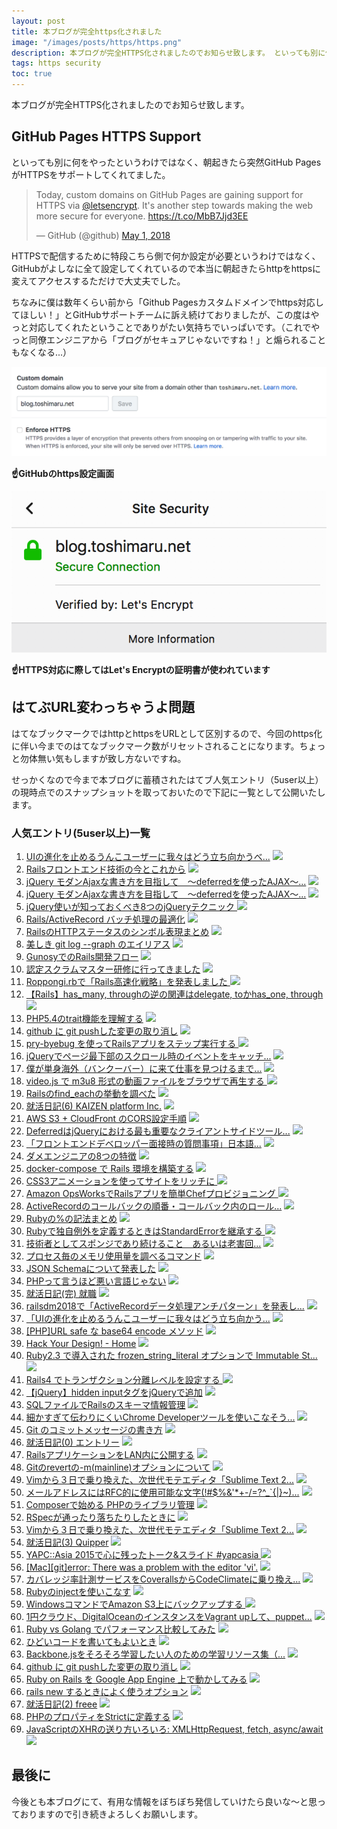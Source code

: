 ```yaml
---
layout: post
title: 本ブログが完全https化されました
image: "/images/posts/https/https.png"
description: 本ブログが完全HTTPS化されましたのでお知らせ致します。 といっても別に何をやったというわけではなく、朝起きたら突然GitHub PagesがHTTPSをサポートしてくれてました。 今まで本ブログに蓄積されたはてなブックマーク人気エントリ（5user以上）の現時点でのスナップショットを取っておいたので下記に一覧として公開いたします。
tags: https security
toc: true
---
```


本ブログが完全HTTPS化されましたのでお知らせ致します。

## GitHub Pages HTTPS Support

といっても別に何をやったというわけではなく、朝起きたら突然GitHub PagesがHTTPSをサポートしてくれてました。

<blockquote class="twitter-tweet" data-cards="hidden" data-lang="ja"><p lang="en" dir="ltr">Today, custom domains on GitHub Pages are gaining support for HTTPS via <a href="https://twitter.com/letsencrypt?ref_src=twsrc%5Etfw">@letsencrypt</a>. It&#39;s another step towards making the web more secure for everyone. <a href="https://t.co/MbB7Jjd3EE">https://t.co/MbB7Jjd3EE</a></p>&mdash; GitHub (@github) <a href="https://twitter.com/github/status/991366832421523456?ref_src=twsrc%5Etfw">May 1, 2018</a></blockquote>

HTTPSで配信するために特段こちら側で何か設定が必要というわけではなく、GitHubがよしなに全て設定してくれているので本当に朝起きたらhttpをhttpsに変えてアクセスするただけで大丈夫でした。

ちなみに僕は数年くらい前から「Github Pagesカスタムドメインでhttps対応してほしい！」とGitHubサポートチームに訴え続けておりましたが、この度はやっと対応してくれたということでありがたい気持ちでいっぱいです。（これでやっと同僚エンジニアから「ブログがセキュアじゃないですね！」と煽られることもなくなる...）

![github config](/images/posts/https/https-github.png)

**:point_up:GitHubのhttps設定画面**

![let's encrypt certification](/images/posts/https/lets-encrypt.png)

**:point_up:HTTPS対応に際してはLet's Encryptの証明書が使われています**

## はてぶURL変わっちゃうよ問題

はてなブックマークではhttpとhttpsをURLとして区別するので、今回のhttps化に伴い今までのはてなブックマーク数がリセットされることになります。ちょっと勿体無い気もしますが致し方ないですね。

せっかくなので今まで本ブログに蓄積されたはてブ人気エントリ（5user以上）の現時点でのスナップショットを取っておいたので下記に一覧として公開いたします。

### 人気エントリ(5user以上)一覧

1. [UIの進化を止めるうんこユーザーに我々はどう立ち向かうべ...](http://blog.toshimaru.net/cool-ui/) [![](https://b.hatena.ne.jp/entry/image/http://blog.toshimaru.net/cool-ui/)](https://b.hatena.ne.jp/entry/blog.toshimaru.net/cool-ui/)
1. [Railsフロントエンド技術の今とこれから](http://blog.toshimaru.net/rails-frontend/) [![](https://b.hatena.ne.jp/entry/image/http://blog.toshimaru.net/rails-frontend/)](https://b.hatena.ne.jp/entry/blog.toshimaru.net/rails-frontend/)
1. [jQuery モダンAjaxな書き方を目指して　〜deferredを使ったAJAX〜...](http://blog.toshimaru.net/jquery-ajaxdeferredajax) [![](https://b.hatena.ne.jp/entry/image/http://blog.toshimaru.net/jquery-ajaxdeferredajax)](https://b.hatena.ne.jp/entry/blog.toshimaru.net/jquery-ajaxdeferredajax)
1. [jQuery モダンAjaxな書き方を目指して　〜deferredを使ったAJAX〜...](http://blog.toshimaru.net/jquery-ajaxdeferredajax/) [![](https://b.hatena.ne.jp/entry/image/http://blog.toshimaru.net/jquery-ajaxdeferredajax/)](https://b.hatena.ne.jp/entry/blog.toshimaru.net/jquery-ajaxdeferredajax/)
1. [jQuery使いが知っておくべき8つのjQueryテクニック ](http://blog.toshimaru.net/jquery-8-tips/) [![](https://b.hatena.ne.jp/entry/image/http://blog.toshimaru.net/jquery-8-tips/)](https://b.hatena.ne.jp/entry/blog.toshimaru.net/jquery-8-tips/)
1. [Rails/ActiveRecord バッチ処理の最適化](http://blog.toshimaru.net/rails-batch-optimization/) [![](https://b.hatena.ne.jp/entry/image/http://blog.toshimaru.net/rails-batch-optimization/)](https://b.hatena.ne.jp/entry/blog.toshimaru.net/rails-batch-optimization/)
1. [RailsのHTTPステータスのシンボル表現まとめ](http://blog.toshimaru.net/rails-http-status-symbols/) [![](https://b.hatena.ne.jp/entry/image/http://blog.toshimaru.net/rails-http-status-symbols/)](https://b.hatena.ne.jp/entry/blog.toshimaru.net/rails-http-status-symbols/)
1. [美しき git log --graph のエイリアス](http://blog.toshimaru.net/git-log-graph/) [![](https://b.hatena.ne.jp/entry/image/http://blog.toshimaru.net/git-log-graph/)](https://b.hatena.ne.jp/entry/blog.toshimaru.net/git-log-graph/)
1. [GunosyでのRails開発フロー](http://blog.toshimaru.net/gunosy-rails-way/) [![](https://b.hatena.ne.jp/entry/image/http://blog.toshimaru.net/gunosy-rails-way/)](https://b.hatena.ne.jp/entry/blog.toshimaru.net/gunosy-rails-way/)
1. [認定スクラムマスター研修に行ってきました](http://blog.toshimaru.net/scrum-training/) [![](https://b.hatena.ne.jp/entry/image/http://blog.toshimaru.net/scrum-training/)](https://b.hatena.ne.jp/entry/blog.toshimaru.net/scrum-training/)
1. [Roppongi.rbで「Rails高速化戦略」を発表しました ](http://blog.toshimaru.net/roppongirb-speeding-up-rails/) [![](https://b.hatena.ne.jp/entry/image/http://blog.toshimaru.net/roppongirb-speeding-up-rails/)](https://b.hatena.ne.jp/entry/blog.toshimaru.net/roppongirb-speeding-up-rails/)
1. [【Rails】has_many, throughの逆の関連はdelegate, toかhas_one, through](http://blog.toshimaru.net/belongs_to-through/) [![](https://b.hatena.ne.jp/entry/image/http://blog.toshimaru.net/belongs_to-through/)](https://b.hatena.ne.jp/entry/blog.toshimaru.net/belongs_to-through/)
1. [PHP5.4のtrait機能を理解する](http://blog.toshimaru.net/php-trait/) [![](https://b.hatena.ne.jp/entry/image/http://blog.toshimaru.net/php-trait/)](https://b.hatena.ne.jp/entry/blog.toshimaru.net/php-trait/)
1. [github に git pushした変更の取り消し](http://blog.toshimaru.net/git-pushgithub/) [![](https://b.hatena.ne.jp/entry/image/http://blog.toshimaru.net/git-pushgithub/)](https://b.hatena.ne.jp/entry/blog.toshimaru.net/git-pushgithub/)
1. [pry-byebug を使ってRailsアプリをステップ実行する ](http://blog.toshimaru.net/rails-pry-byebug/) [![](https://b.hatena.ne.jp/entry/image/http://blog.toshimaru.net/rails-pry-byebug/)](https://b.hatena.ne.jp/entry/blog.toshimaru.net/rails-pry-byebug/)
1. [jQueryでページ最下部のスクロール時のイベントをキャッチ...](http://blog.toshimaru.net/jquery-bottom-scroll/) [![](https://b.hatena.ne.jp/entry/image/http://blog.toshimaru.net/jquery-bottom-scroll/)](https://b.hatena.ne.jp/entry/blog.toshimaru.net/jquery-bottom-scroll/)
1. [僕が単身海外（バンクーバー）に来て仕事を見つけるまで...](http://blog.toshimaru.net/how-to-find-job-in-Vancouver/) [![](https://b.hatena.ne.jp/entry/image/http://blog.toshimaru.net/how-to-find-job-in-Vancouver/)](https://b.hatena.ne.jp/entry/blog.toshimaru.net/how-to-find-job-in-Vancouver/)
1. [video.js で m3u8 形式の動画ファイルをブラウザで再生する ](http://blog.toshimaru.net/play-m3u8-video-in-browser/) [![](https://b.hatena.ne.jp/entry/image/http://blog.toshimaru.net/play-m3u8-video-in-browser/)](https://b.hatena.ne.jp/entry/blog.toshimaru.net/play-m3u8-video-in-browser/)
1. [Railsのfind_eachの挙動を調べた](http://blog.toshimaru.net/rails-find_each/) [![](https://b.hatena.ne.jp/entry/image/http://blog.toshimaru.net/rails-find_each/)](https://b.hatena.ne.jp/entry/blog.toshimaru.net/rails-find_each/)
1. [就活日記(6) KAIZEN platform Inc.](http://blog.toshimaru.net/job-hunting-6/) [![](https://b.hatena.ne.jp/entry/image/http://blog.toshimaru.net/job-hunting-6/)](https://b.hatena.ne.jp/entry/blog.toshimaru.net/job-hunting-6/)
1. [AWS S3 + CloudFront のCORS設定手順](http://blog.toshimaru.net/s3-cloudfront-cors-setting/) [![](https://b.hatena.ne.jp/entry/image/http://blog.toshimaru.net/s3-cloudfront-cors-setting/)](https://b.hatena.ne.jp/entry/blog.toshimaru.net/s3-cloudfront-cors-setting/)
1. [DeferredはjQueryにおける最も重要なクライアントサイドツール...](http://blog.toshimaru.net/jquerydeferred-is-most-important-client/) [![](https://b.hatena.ne.jp/entry/image/http://blog.toshimaru.net/jquerydeferred-is-most-important-client/)](https://b.hatena.ne.jp/entry/blog.toshimaru.net/jquerydeferred-is-most-important-client/)
1. [「フロントエンドデベロッパー面接時の質問事項」日本語...](http://blog.toshimaru.net/Front-end-Developer-Interview-Questions-Japanese/) [![](https://b.hatena.ne.jp/entry/image/http://blog.toshimaru.net/Front-end-Developer-Interview-Questions-Japanese/)](https://b.hatena.ne.jp/entry/blog.toshimaru.net/Front-end-Developer-Interview-Questions-Japanese/)
1. [ダメエンジニアの8つの特徴](http://blog.toshimaru.net/8/) [![](https://b.hatena.ne.jp/entry/image/http://blog.toshimaru.net/8/)](https://b.hatena.ne.jp/entry/blog.toshimaru.net/8/)
1. [docker-compose で Rails 環境を構築する](http://blog.toshimaru.net/docker-compose-rails/) [![](https://b.hatena.ne.jp/entry/image/http://blog.toshimaru.net/docker-compose-rails/)](https://b.hatena.ne.jp/entry/blog.toshimaru.net/docker-compose-rails/)
1. [CSS3アニメーションを使ってサイトをリッチに ](http://blog.toshimaru.net/css-animation/) [![](https://b.hatena.ne.jp/entry/image/http://blog.toshimaru.net/css-animation/)](https://b.hatena.ne.jp/entry/blog.toshimaru.net/css-animation/)
1. [Amazon OpsWorksでRailsアプリを簡単Chefプロビジョニング ](http://blog.toshimaru.net/opsworks-rails/) [![](https://b.hatena.ne.jp/entry/image/http://blog.toshimaru.net/opsworks-rails/)](https://b.hatena.ne.jp/entry/blog.toshimaru.net/opsworks-rails/)
1. [ActiveRecordのコールバックの順番・コールバック内のロール...](http://blog.toshimaru.net/active-record-callbacks/) [![](https://b.hatena.ne.jp/entry/image/http://blog.toshimaru.net/active-record-callbacks/)](https://b.hatena.ne.jp/entry/blog.toshimaru.net/active-record-callbacks/)
1. [Rubyの%の記法まとめ](http://blog.toshimaru.net/ruby-percent-notation/) [![](https://b.hatena.ne.jp/entry/image/http://blog.toshimaru.net/ruby-percent-notation/)](https://b.hatena.ne.jp/entry/blog.toshimaru.net/ruby-percent-notation/)
1. [Rubyで独自例外を定義するときはStandardErrorを継承する ](http://blog.toshimaru.net/ruby-standard-error/) [![](https://b.hatena.ne.jp/entry/image/http://blog.toshimaru.net/ruby-standard-error/)](https://b.hatena.ne.jp/entry/blog.toshimaru.net/ruby-standard-error/)
1. [技術者としてスポンジであり続けること　あるいは老害回...](http://blog.toshimaru.net/like-a-sponge-as-an-engineer/) [![](https://b.hatena.ne.jp/entry/image/http://blog.toshimaru.net/like-a-sponge-as-an-engineer/)](https://b.hatena.ne.jp/entry/blog.toshimaru.net/like-a-sponge-as-an-engineer/)
1. [プロセス毎のメモリ使用量を調べるコマンド](http://blog.toshimaru.net/linux/) [![](https://b.hatena.ne.jp/entry/image/http://blog.toshimaru.net/linux/)](https://b.hatena.ne.jp/entry/blog.toshimaru.net/linux/)
1. [JSON Schemaについて発表した](http://blog.toshimaru.net/json-schema-collaboration/) [![](https://b.hatena.ne.jp/entry/image/http://blog.toshimaru.net/json-schema-collaboration/)](https://b.hatena.ne.jp/entry/blog.toshimaru.net/json-schema-collaboration/)
1. [PHPって言うほど悪い言語じゃない](http://blog.toshimaru.net/php-is-not-bad-language/) [![](https://b.hatena.ne.jp/entry/image/http://blog.toshimaru.net/php-is-not-bad-language/)](https://b.hatena.ne.jp/entry/blog.toshimaru.net/php-is-not-bad-language/)
1. [就活日記(完) 就職](http://blog.toshimaru.net/job-hunting-fin/) [![](https://b.hatena.ne.jp/entry/image/http://blog.toshimaru.net/job-hunting-fin/)](https://b.hatena.ne.jp/entry/blog.toshimaru.net/job-hunting-fin/)
1. [railsdm2018で「ActiveRecordデータ処理アンチパターン」を発表し...](http://blog.toshimaru.net/rdm2018-active-record-anti-patterns/) [![](https://b.hatena.ne.jp/entry/image/http://blog.toshimaru.net/rdm2018-active-record-anti-patterns/)](https://b.hatena.ne.jp/entry/blog.toshimaru.net/rdm2018-active-record-anti-patterns/)
1. [「UIの進化を止めるうんこユーザーに我々はどう立ち向かう...](http://blog.toshimaru.net/cool-ui-after/) [![](https://b.hatena.ne.jp/entry/image/http://blog.toshimaru.net/cool-ui-after/)](https://b.hatena.ne.jp/entry/blog.toshimaru.net/cool-ui-after/)
1. [[PHP]URL safe な base64 encode メソッド](http://blog.toshimaru.net/phpurl-safe-base64-encode/) [![](https://b.hatena.ne.jp/entry/image/http://blog.toshimaru.net/phpurl-safe-base64-encode/)](https://b.hatena.ne.jp/entry/blog.toshimaru.net/phpurl-safe-base64-encode/)
1. [Hack Your Design! - Home](http://blog.toshimaru.net/) [![](https://b.hatena.ne.jp/entry/image/http://blog.toshimaru.net/)](https://b.hatena.ne.jp/entry/blog.toshimaru.net/)
1. [Ruby2.3 で導入された frozen_string_literal オプションで Immutable St...](http://blog.toshimaru.net/ruby-immutable-string/) [![](https://b.hatena.ne.jp/entry/image/http://blog.toshimaru.net/ruby-immutable-string/)](https://b.hatena.ne.jp/entry/blog.toshimaru.net/ruby-immutable-string/)
1. [Rails4 でトランザクション分離レベルを設定する ](http://blog.toshimaru.net/rails-4-transaction-isolation/) [![](https://b.hatena.ne.jp/entry/image/http://blog.toshimaru.net/rails-4-transaction-isolation/)](https://b.hatena.ne.jp/entry/blog.toshimaru.net/rails-4-transaction-isolation/)
1. [【jQuery】hidden inputタグをjQueryで追加](http://blog.toshimaru.net/jqueryhidden-inputjquery/) [![](https://b.hatena.ne.jp/entry/image/http://blog.toshimaru.net/jqueryhidden-inputjquery/)](https://b.hatena.ne.jp/entry/blog.toshimaru.net/jqueryhidden-inputjquery/)
1. [SQLファイルでRailsのスキーマ情報管理](http://blog.toshimaru.net/manage-schema-with-sql-in-rails/) [![](https://b.hatena.ne.jp/entry/image/http://blog.toshimaru.net/manage-schema-with-sql-in-rails/)](https://b.hatena.ne.jp/entry/blog.toshimaru.net/manage-schema-with-sql-in-rails/)
1. [細かすぎて伝わりにくいChrome Developerツールを使いこなそう...](http://blog.toshimaru.net/chrome-dev-tool/) [![](https://b.hatena.ne.jp/entry/image/http://blog.toshimaru.net/chrome-dev-tool/)](https://b.hatena.ne.jp/entry/blog.toshimaru.net/chrome-dev-tool/)
1. [Git のコミットメッセージの書き方](http://blog.toshimaru.net/git-29764/) [![](https://b.hatena.ne.jp/entry/image/http://blog.toshimaru.net/git-29764/)](https://b.hatena.ne.jp/entry/blog.toshimaru.net/git-29764/)
1. [就活日記(0) エントリー](http://blog.toshimaru.net/job-hunting-0/) [![](https://b.hatena.ne.jp/entry/image/http://blog.toshimaru.net/job-hunting-0/)](https://b.hatena.ne.jp/entry/blog.toshimaru.net/job-hunting-0/)
1. [RailsアプリケーションをLAN内に公開する](http://blog.toshimaru.net/publish-rails-app-in-lan/) [![](https://b.hatena.ne.jp/entry/image/http://blog.toshimaru.net/publish-rails-app-in-lan/)](https://b.hatena.ne.jp/entry/blog.toshimaru.net/publish-rails-app-in-lan/)
1. [Gitのrevertの-m(mainline)オプションについて](http://blog.toshimaru.net/git-revert-mainline/) [![](https://b.hatena.ne.jp/entry/image/http://blog.toshimaru.net/git-revert-mainline/)](https://b.hatena.ne.jp/entry/blog.toshimaru.net/git-revert-mainline/)
1. [Vimから３日で乗り換えた、次世代モテエディタ「Sublime Text 2...](http://blog.toshimaru.net/vimsublime-text-2) [![](https://b.hatena.ne.jp/entry/image/http://blog.toshimaru.net/vimsublime-text-2)](https://b.hatena.ne.jp/entry/blog.toshimaru.net/vimsublime-text-2)
1. [メールアドレスにはRFC的に使用可能な文字(!#$%&'*+-/=?^_`{\|}~)...](http://blog.toshimaru.net/rfc/) [![](https://b.hatena.ne.jp/entry/image/http://blog.toshimaru.net/rfc/)](https://b.hatena.ne.jp/entry/blog.toshimaru.net/rfc/)
1. [Composerで始める PHPのライブラリ管理](http://blog.toshimaru.net/how-to-use-composer-autoload/) [![](https://b.hatena.ne.jp/entry/image/http://blog.toshimaru.net/how-to-use-composer-autoload/)](https://b.hatena.ne.jp/entry/blog.toshimaru.net/how-to-use-composer-autoload/)
1. [RSpecが通ったり落ちたりしたときに](http://blog.toshimaru.net/rspec-occasional-fail/) [![](https://b.hatena.ne.jp/entry/image/http://blog.toshimaru.net/rspec-occasional-fail/)](https://b.hatena.ne.jp/entry/blog.toshimaru.net/rspec-occasional-fail/)
1. [Vimから３日で乗り換えた、次世代モテエディタ「Sublime Text 2...](http://blog.toshimaru.net/vimsublime-text-2/) [![](https://b.hatena.ne.jp/entry/image/http://blog.toshimaru.net/vimsublime-text-2/)](https://b.hatena.ne.jp/entry/blog.toshimaru.net/vimsublime-text-2/)
1. [就活日記(3) Quipper](http://blog.toshimaru.net/job-hunting-3/) [![](https://b.hatena.ne.jp/entry/image/http://blog.toshimaru.net/job-hunting-3/)](https://b.hatena.ne.jp/entry/blog.toshimaru.net/job-hunting-3/)
1. [YAPC::Asia 2015で心に残ったトーク&スライド #yapcasia ](http://blog.toshimaru.net/yapc-2015/) [![](https://b.hatena.ne.jp/entry/image/http://blog.toshimaru.net/yapc-2015/)](https://b.hatena.ne.jp/entry/blog.toshimaru.net/yapc-2015/)
1. [[Mac][git]error: There was a problem with the editor 'vi'.](http://blog.toshimaru.net/macgiterror-there-was-a-problem-with-the-edit/) [![](https://b.hatena.ne.jp/entry/image/http://blog.toshimaru.net/macgiterror-there-was-a-problem-with-the-edit/)](https://b.hatena.ne.jp/entry/blog.toshimaru.net/macgiterror-there-was-a-problem-with-the-edit/)
1. [カバレッジ率計測サービスをCoverallsからCodeClimateに乗り換え...](http://blog.toshimaru.net/coverage-with-codeclimate/) [![](https://b.hatena.ne.jp/entry/image/http://blog.toshimaru.net/coverage-with-codeclimate/)](https://b.hatena.ne.jp/entry/blog.toshimaru.net/coverage-with-codeclimate/)
1. [Rubyのinjectを使いこなす](http://blog.toshimaru.net/ruby-inject/) [![](https://b.hatena.ne.jp/entry/image/http://blog.toshimaru.net/ruby-inject/)](https://b.hatena.ne.jp/entry/blog.toshimaru.net/ruby-inject/)
1. [WindowsコマンドでAmazon S3上にバックアップする ](http://blog.toshimaru.net/windows-s3-sync/) [![](https://b.hatena.ne.jp/entry/image/http://blog.toshimaru.net/windows-s3-sync/)](https://b.hatena.ne.jp/entry/blog.toshimaru.net/windows-s3-sync/)
1. [1円クラウド、DigitalOceanのインスタンスをVagrant upして、puppet...](http://blog.toshimaru.net/digital-ocean-vagrant-puppet/) [![](https://b.hatena.ne.jp/entry/image/http://blog.toshimaru.net/digital-ocean-vagrant-puppet/)](https://b.hatena.ne.jp/entry/blog.toshimaru.net/digital-ocean-vagrant-puppet/)
1. [Ruby vs Golang でパフォーマンス比較してみた](http://blog.toshimaru.net/ruby-vs-go/) [![](https://b.hatena.ne.jp/entry/image/http://blog.toshimaru.net/ruby-vs-go/)](https://b.hatena.ne.jp/entry/blog.toshimaru.net/ruby-vs-go/)
1. [ひどいコードを書いてもよいとき](http://blog.toshimaru.net/why-you-should-write-shitty-code/) [![](https://b.hatena.ne.jp/entry/image/http://blog.toshimaru.net/why-you-should-write-shitty-code/)](https://b.hatena.ne.jp/entry/blog.toshimaru.net/why-you-should-write-shitty-code/)
1. [Backbone.jsをそろそろ学習したい人のための学習リソース集（...](http://blog.toshimaru.net/backbone-learn/) [![](https://b.hatena.ne.jp/entry/image/http://blog.toshimaru.net/backbone-learn/)](https://b.hatena.ne.jp/entry/blog.toshimaru.net/backbone-learn/)
1. [github に git pushした変更の取り消し](http://blog.toshimaru.net/git-pushgithub) [![](https://b.hatena.ne.jp/entry/image/http://blog.toshimaru.net/git-pushgithub)](https://b.hatena.ne.jp/entry/blog.toshimaru.net/git-pushgithub)
1. [Ruby on Rails を Google App Engine 上で動かしてみる](http://blog.toshimaru.net/ruby-on-google-app-engine/) [![](https://b.hatena.ne.jp/entry/image/http://blog.toshimaru.net/ruby-on-google-app-engine/)](https://b.hatena.ne.jp/entry/blog.toshimaru.net/ruby-on-google-app-engine/)
1. [rails new するときによく使うオプション](http://blog.toshimaru.net/rails-new-options/) [![](https://b.hatena.ne.jp/entry/image/http://blog.toshimaru.net/rails-new-options/)](https://b.hatena.ne.jp/entry/blog.toshimaru.net/rails-new-options/)
1. [就活日記(2) freee](http://blog.toshimaru.net/job-hunting-2/) [![](https://b.hatena.ne.jp/entry/image/http://blog.toshimaru.net/job-hunting-2/)](https://b.hatena.ne.jp/entry/blog.toshimaru.net/job-hunting-2/)
1. [PHPのプロパティをStrictに定義する](http://blog.toshimaru.net/php-force-property/) [![](https://b.hatena.ne.jp/entry/image/http://blog.toshimaru.net/php-force-property/)](https://b.hatena.ne.jp/entry/blog.toshimaru.net/php-force-property/)
1. [JavaScriptのXHRの送り方いろいろ: XMLHttpRequest, fetch, async/await ](http://blog.toshimaru.net/new-xhr-fetch-asyncawait/) [![](https://b.hatena.ne.jp/entry/image/http://blog.toshimaru.net/new-xhr-fetch-asyncawait/)](https://b.hatena.ne.jp/entry/blog.toshimaru.net/new-xhr-fetch-asyncawait/)

## 最後に

今後とも本ブログにて、有用な情報をぼちぼち発信していけたら良いな〜と思っておりますので引き続きよろしくお願いします。
